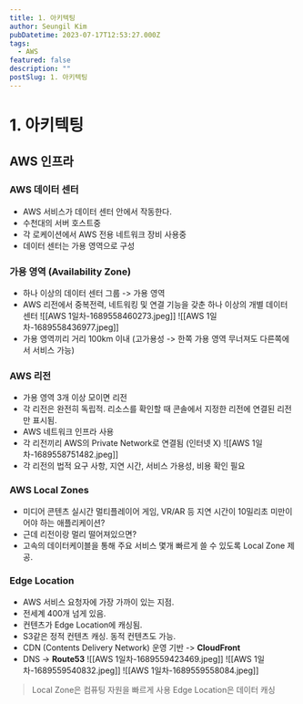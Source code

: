```yaml
---
title: 1. 아키텍팅
author: Seungil Kim
pubDatetime: 2023-07-17T12:53:27.000Z
tags:
  - AWS
featured: false
description: ""
postSlug: 1. 아키텍팅
---
```

# 1. 아키텍팅

## AWS 인프라

### AWS 데이터 센터
- AWS 서비스가 데이터 센터 안에서 작동한다.
- 수천대의 서버 호스트중
- 각 로케이션에서 AWS 전용 네트워크 장비 사용중
- 데이터 센터는 가용 영역으로 구성

### 가용 영역 (Availability Zone)
- 하나 이상의 데이터 센터 그룹 -> 가용 영역
- AWS 리전에서 중복전력, 네트워킹 및 연결 기능을 갖춘 하나 이상의 개별 데이터 센터
![[AWS 1일차-1689558460273.jpeg]]
![[AWS 1일차-1689558436977.jpeg]]
- 가용 영역끼리 거리 100km 이내 (고가용성 -> 한쪽 가용 영역 무너져도 다른쪽에서 서비스 가능)

### AWS 리전
- 가용 영역 3개 이상 모이면 리전
- 각 리전은 완전히 독립적. 리소스를 확인할 때 콘솔에서 지정한 리전에 연결된 리전만 표시됨.
- AWS 네트워크 인프라 사용
- 각 리전끼리 AWS의 Private Network로 연결됨 (인터넷 X)
![[AWS 1일차-1689558751482.jpeg]]
- 각 리전의 법적 요구 사항, 지연 시간, 서비스 가용성, 비용 확인 필요

### AWS Local Zones
- 미디어 콘텐츠 실시간 멀티플레이어 게임, VR/AR 등 지연 시간이 10밀리초 미만이어야 하는 애플리케이션?
- 근데 리전이랑 멀리 떨어져있으면?
- 고속의 데이터케이블을 통해 주요 서비스 몇개 빠르게 쓸 수 있도록 Local Zone 제공.

### Edge Location
- AWS 서비스 요청자에 가장 가까이 있는 지점.
- 전세계 400개 넘게 있음.
- 컨텐츠가 Edge Location에 캐싱됨.
- S3같은 정적 컨텐츠 캐싱. 동적 컨텐츠도 가능.
- CDN (Contents Delivery Network) 운영 기반 -> **CloudFront**
- DNS -> **Route53**
![[AWS 1일차-1689559423469.jpeg]]
![[AWS 1일차-1689559540832.jpeg]]
![[AWS 1일차-1689559558084.jpeg]]

> Local Zone은 컴퓨팅 자원을 빠르게 사용
> Edge Location은 데이터 캐싱
